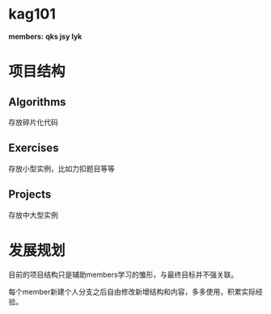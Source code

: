 # kag101
**members:** 
  **qks
  jsy
  lyk**

# 项目结构
## Algorithms
存放碎片化代码

## Exercises
存放小型实例，比如力扣题目等等

## Projects
存放中大型实例

# 发展规划

目前的项目结构只是辅助members学习的雏形，与最终目标并不强关联。

每个member新建个人分支之后自由修改新增结构和内容，多多使用，积累实际经验。
